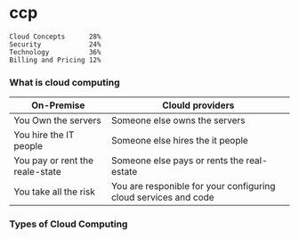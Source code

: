 # ccp

```
Cloud Concepts      28%
Security            24%
Technology          36%
Billing and Pricing 12%
```

### What is cloud computing

**On-Premise**                              |   **Clould providers**
------------                                |   ----------------
You Own the servers                         |   Someone else owns the servers
You hire the IT people                      |   Someone else hires the it people
You pay or rent the reale-state             |   Someone else pays or rents the real-estate                      
You take all the risk                       |   You are responible for your configuring cloud services and code

### Types of Cloud Computing
